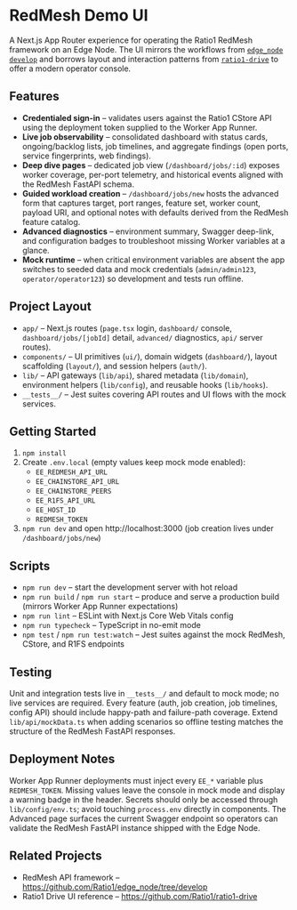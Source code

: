 # RedMesh Demo UI

A Next.js App Router experience for operating the Ratio1 RedMesh framework on an Edge Node. The UI mirrors the workflows from [`edge_node` `develop`](https://github.com/Ratio1/edge_node/tree/develop) and borrows layout and interaction patterns from [`ratio1-drive`](https://github.com/Ratio1/ratio1-drive) to offer a modern operator console.

## Features
- **Credentialed sign-in** – validates users against the Ratio1 CStore API using the deployment token supplied to the Worker App Runner.
- **Live job observability** – consolidated dashboard with status cards, ongoing/backlog lists, job timelines, and aggregate findings (open ports, service fingerprints, web findings).
- **Deep dive pages** – dedicated job view (`/dashboard/jobs/:id`) exposes worker coverage, per-port telemetry, and historical events aligned with the RedMesh FastAPI schema.
- **Guided workload creation** – `/dashboard/jobs/new` hosts the advanced form that captures target, port ranges, feature set, worker count, payload URI, and optional notes with defaults derived from the RedMesh feature catalog.
- **Advanced diagnostics** – environment summary, Swagger deep-link, and configuration badges to troubleshoot missing Worker variables at a glance.
- **Mock runtime** – when critical environment variables are absent the app switches to seeded data and mock credentials (`admin/admin123`, `operator/operator123`) so development and tests run offline.

## Project Layout
- `app/` – Next.js routes (`page.tsx` login, `dashboard/` console, `dashboard/jobs/[jobId]` detail, `advanced/` diagnostics, `api/` server routes).
- `components/` – UI primitives (`ui/`), domain widgets (`dashboard/`), layout scaffolding (`layout/`), and session helpers (`auth/`).
- `lib/` – API gateways (`lib/api`), shared metadata (`lib/domain`), environment helpers (`lib/config`), and reusable hooks (`lib/hooks`).
- `__tests__/` – Jest suites covering API routes and UI flows with the mock services.

## Getting Started
1. `npm install`
2. Create `.env.local` (empty values keep mock mode enabled):
   - `EE_REDMESH_API_URL`
   - `EE_CHAINSTORE_API_URL`
   - `EE_CHAINSTORE_PEERS`
   - `EE_R1FS_API_URL`
   - `EE_HOST_ID`
   - `REDMESH_TOKEN`
3. `npm run dev` and open http://localhost:3000 (job creation lives under `/dashboard/jobs/new`)

## Scripts
- `npm run dev` – start the development server with hot reload
- `npm run build` / `npm run start` – produce and serve a production build (mirrors Worker App Runner expectations)
- `npm run lint` – ESLint with Next.js Core Web Vitals config
- `npm run typecheck` – TypeScript in no-emit mode
- `npm test` / `npm run test:watch` – Jest suites against the mock RedMesh, CStore, and R1FS endpoints

## Testing
Unit and integration tests live in `__tests__/` and default to mock mode; no live services are required. Every feature (auth, job creation, job timelines, config API) should include happy-path and failure-path coverage. Extend `lib/api/mockData.ts` when adding scenarios so offline testing matches the structure of the RedMesh FastAPI responses.

## Deployment Notes
Worker App Runner deployments must inject every `EE_*` variable plus `REDMESH_TOKEN`. Missing values leave the console in mock mode and display a warning badge in the header. Secrets should only be accessed through `lib/config/env.ts`; avoid touching `process.env` directly in components. The Advanced page surfaces the current Swagger endpoint so operators can validate the RedMesh FastAPI instance shipped with the Edge Node.

## Related Projects
- RedMesh API framework – https://github.com/Ratio1/edge_node/tree/develop
- Ratio1 Drive UI reference – https://github.com/Ratio1/ratio1-drive
